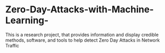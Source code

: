 # Zero-Day-Attacks-with-Machine-Learning-
This is a research project, that provides information and display credible methods, software, and tools to help detect Zero Day Attacks in Network Traffic
